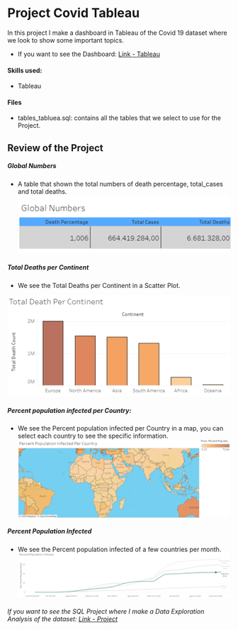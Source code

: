 # Project Covid Tableau

In this project I make a dashboard in Tableau of the Covid 19 dataset where we look to show some important topics.


- If you want to see the Dashboard: [Link - Tableau](https://public.tableau.com/app/profile/nicolas.klaver/viz/Project_Covid_16740827288160/Dashboard1)



#### Skills used: 
- Tableau



#### Files
- tables_tabluea.sql: contains all the tables that we select to use for the Project.


## Review of the Project


##### Global Numbers
- A table that shown the total numbers of death percentage, total_cases and total deaths.
![](https://github.com/NicolasKlaver/Project_Covid_Tableau/blob/main/img/1.png)

##### Total Deaths per Continent
- We see the Total Deaths per Continent in a Scatter Plot.

![](https://github.com/NicolasKlaver/Project_Covid_Tableau/blob/main/img/2.png)


##### Percent population infected per Country:
- We see the Percent population infected per Country in a map, you can select each country to see the specific information.
![](https://github.com/NicolasKlaver/Project_Covid_Tableau/blob/main/img/3.png)


##### Percent Population Infected
- We see the Percent population infected of a few countries per month.
![](https://github.com/NicolasKlaver/Project_Covid_Tableau/blob/main/img/4.png)





###### If you want to see the SQL Project where I make a Data Exploration Analysis of the dataset: [Link - Project](https://github.com/NicolasKlaver/Project_Covid_SQL)

